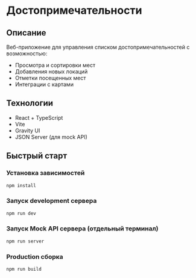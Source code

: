 # Достопримечательности

## Описание

Веб-приложение для управления списком достопримечательностей с возможностью:

- Просмотра и сортировки мест
- Добавления новых локаций
- Отметки посещенных мест
- Интеграции с картами

## Технологии

- React + TypeScript
- Vite
- Gravity UI
- JSON Server (для mock API)

## Быстрый старт

### Установка зависимостей

```bash
npm install
```

### Запуск development сервера

```bash
npm run dev
```

### Запуск Mock API сервера (отдельный терминал)

```bash
npm run server
```

### Production сборка

```bash
npm run build
```
